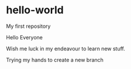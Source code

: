 # hello-world
My first repository

Hello Everyone

Wish me luck in my endeavour to learn new stuff.

Trying my hands to create a new branch
